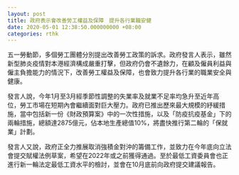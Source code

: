 ```yaml
---
layout: post
title: 政府表示會改善勞工權益及保障　提升各行業職安健
date: 2020-05-01 12:38:50.000000000 +08:00
categories: rthk
---
```


五一勞動節，多個勞工團體分別提出改善勞工政策的訴求。政府發言人表示，雖然新型肺炎疫情對本港經濟構成嚴重打擊，但政府仍會不遺餘力，在顧及僱員利益與僱主負擔能力的情況下，改善勞工權益及保障，也會致力提升各行業的職業安全與健康。
 
發言人說，今年1月至3月經季節性調整的失業率及就業不足率均急升至近年高位，勞工市場在短期內會繼續面對巨大壓力。政府已推出歷來最大規模的紓緩措施，當中包括新一份《財政預算案》中的一次性措施，以及「防疫抗疫基金」下的兩輪措施，總額達2875億元，佔本地生產總值10%，將盡快推行第二輪的「保就業」計劃。
 
發言人又說，政府正全力推展取消強積金對沖的籌備工作，並致力在今年底向立法會提交賦權法例草案，希望在2022年或之前獲得通過。至於最低工資委員會也正進行新一輪法定最低工資水平的檢討，並會在10月底前向政府提交建議報告。
